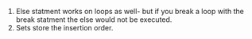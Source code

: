 1. Else statment works on loops as well- but if you break a loop with the break statment the else would not be executed.
2. Sets store the insertion order.